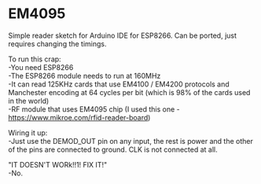 # EM4095
Simple reader sketch for Arduino IDE for ESP8266. Can be ported, just requires changing the timings.

To run this crap:  
-You need ESP8266  
-The ESP8266 module needs to run at 160MHz  
-It can read 125KHz cards that use EM4100 / EM4200 protocols and Manchester encoding at 64 cycles per bit (which is 98% of the cards used in the world)  
-RF module that uses EM4095 chip (I used this one - https://www.mikroe.com/rfid-reader-board)  

Wiring it up:  
-Just use the DEMOD_OUT pin on any input, the rest is power and the other of the pins are connected to ground. CLK is not connected at all.  

"IT DOESN'T WORk!!1! FIX IT!"  
-No.
